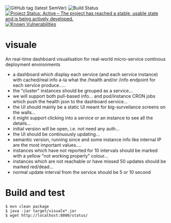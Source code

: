 ![GitHub tag (latest SemVer)](https://img.shields.io/github/v/tag/Cantara/visuale) ![Build Status](https://jenkins.quadim.ai/buildStatus/icon?job=visuale) [![Project Status: Active – The project has reached a stable, usable state and is being actively developed.](http://www.repostatus.org/badges/latest/active.svg)](http://www.repostatus.org/#active) [![Known Vulnerabilities](https://snyk.io/test/github/Cantara/visuale/badge.svg)](https://snyk.io/test/github/Cantara/visuale)

# visuale

An real-time dashboard visualisation for real-world micro-service continous deployment environments 



* a dashboard which display each service (and each service instance) with cached/real info a-la what the /health and/or /info endpoint for each service produce.....   
* the "cluster" instances should be grouped as a service...   
* we will support both pull-based info... and pod/instance CRON jobs which push the health json to the dashboard service... 
* the UI should mainly be a static UI meant for big-surveilance screens on the walls...  
* it might support clicking into a service or an instance to see all the details...    
* initial version will be open, i.e. not need any auth... 
* the UI should be continuously updating...   
* semantic version, running since and some instance info like internal IP are the most important values....    
* instances which have not reported for 10 intervals should be marked with a yellow "not working properly" colour...
* instances which are not reachable or have missed 50 updates should be marked red/dead...  
* normal update interval from the service should be 5 or 10 second

# Build and test

```
$ mvn clean package
$ java -jar target/visuale*.jar
$ wget http://localhost:8080/status/
```
